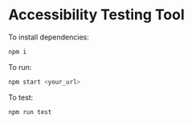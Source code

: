 # Accessibility Testing Tool

To install dependencies:

```bash
npm i
```

To run:

```bash
npm start <your_url>
```

To test:

```bash
npm run test
```
